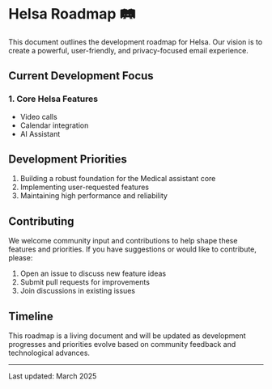 # Helsa Roadmap 🛤️

This document outlines the development roadmap for Helsa. Our vision is to create a powerful, user-friendly, and privacy-focused email experience.

## Current Development Focus

### 1. Core Helsa Features

- Video calls
- Calendar integration
- AI Assistant

## Development Priorities

1. Building a robust foundation for the Medical assistant core
2. Implementing user-requested features
3. Maintaining high performance and reliability

## Contributing

We welcome community input and contributions to help shape these features and priorities. If you have suggestions or would like to contribute, please:

1. Open an issue to discuss new feature ideas
2. Submit pull requests for improvements
3. Join discussions in existing issues

## Timeline

This roadmap is a living document and will be updated as development progresses and priorities evolve based on community feedback and technological advances.

---

Last updated: March 2025
